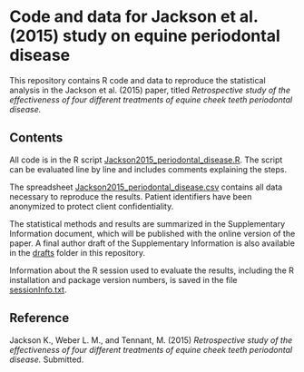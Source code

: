 Code and data for Jackson et al. (2015) study on equine periodontal disease
=============================================================================

This repository contains R code and data to reproduce the statistical analysis in the Jackson et al. (2015) paper, titled *Retrospective study of the effectiveness of four different treatments of equine cheek teeth periodontal disease.*


## Contents

All code is in the R script [Jackson2015_periodontal_disease.R](Jackson2015_periodontal_disease.R). The script can be evaluated line by line and includes comments explaining the steps.

The spreadsheet [Jackson2015_periodontal_disease.csv](Jackson2015_periodontal_disease.csv) contains all data necessary to reproduce the results. Patient identifiers have been anonymized to protect client confidentiality.

The statistical methods and results are summarized in the Supplementary Information document, which will be published with the online version of the paper. A final author draft of the Supplementary Information is also available in the [drafts](drafts/) folder in this repository.

Information about the R session used to evaluate the results, including the R installation and package version numbers, is saved in the file [sessionInfo.txt](sessionInfo.txt).


## Reference

Jackson K., Weber L. M., and Tennant, M. (2015) *Retrospective study of the effectiveness of four different treatments of equine cheek teeth periodontal disease.* Submitted.

